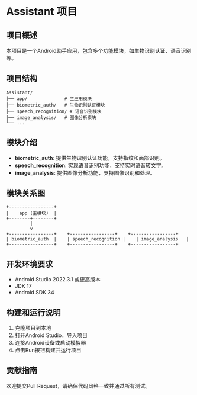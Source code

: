# Assistant 项目

## 项目概述
本项目是一个Android助手应用，包含多个功能模块，如生物识别认证、语音识别等。

## 项目结构
```
Assistant/
├── app/              # 主应用模块
├── biometric_auth/   # 生物识别认证模块
├── speech_recognition/ # 语音识别模块
├── image_analysis/   # 图像分析模块
└── ...
```

## 模块介绍
- **biometric_auth**: 提供生物识别认证功能，支持指纹和面部识别。
- **speech_recognition**: 实现语音识别功能，支持实时语音转文字。
- **image_analysis**: 提供图像分析功能，支持图像识别和处理。

## 模块关系图
```
+-----------------+
|    app (主模块)  |
+--------+--------+
         |
         v
+-----------------+    +-----------------+    +-----------------+
| biometric_auth  |    | speech_recognition |    | image_analysis   |
+-----------------+    +-----------------+    +-----------------+
```

## 开发环境要求
- Android Studio 2022.3.1 或更高版本
- JDK 17
- Android SDK 34

## 构建和运行说明
1. 克隆项目到本地
2. 打开Android Studio，导入项目
3. 连接Android设备或启动模拟器
4. 点击Run按钮构建并运行项目

## 贡献指南
欢迎提交Pull Request，请确保代码风格一致并通过所有测试。